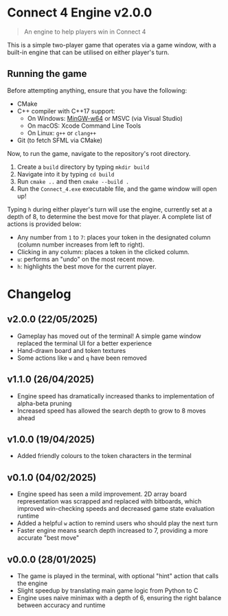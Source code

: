 # Connect 4 Engine v2.0.0
> An engine to help players win in Connect 4

This is a simple two-player game that operates via a game window, with a built-in engine that can be utilised on either player's turn.

## Running the game
Before attempting anything, ensure that you have the following:
- CMake
- C++ compiler with C++17 support:
  - On Windows: [MinGW-w64](https://www.mingw-w64.org/) or MSVC (via Visual Studio)
  - On macOS: Xcode Command Line Tools
  - On Linux: `g++` or `clang++`
- Git (to fetch SFML via CMake)

Now, to run the game, navigate to the repository's root directory.
1. Create a `build` directory by typing `mkdir build`
2. Navigate into it  by typing `cd build`
3. Run `cmake ..` and then `cmake --build .`
4. Run the `Connect_4.exe` executable file, and the game window will open up!

Typing `h` during either player's turn will use the engine, currently set at a depth of 8, to determine the best move for that player. A complete list of actions is provided below:
- Any number from `1` to `7`: places your token in the designated column (column number increases from left to right).
- Clicking in any column: places a token in the clicked column.
- `u`: performs an "undo" on the most recent move.
- `h`: highlights the best move for the current player.

# Changelog
## v2.0.0 (22/05/2025)
- Gameplay has moved out of the terminal! A simple game window replaced the terminal UI for a better experience
- Hand-drawn board and token textures
- Some actions like `w` and `q` have been removed

## v1.1.0 (26/04/2025)
- Engine speed has dramatically increased thanks to implementation of alpha-beta pruning
- Increased speed has allowed the search depth to grow to 8 moves ahead

## v1.0.0 (19/04/2025)
- Added friendly colours to the token characters in the terminal

## v0.1.0 (04/02/2025)
- Engine speed has seen a mild improvement. 2D array board representation was scrapped and replaced with bitboards, which improved win-checking speeds and decreased game state evaluation runtime
- Added a helpful `w` action to remind users who should play the next turn
- Faster engine means search depth increased to 7, providing a more accurate "best move"

## v0.0.0 (28/01/2025)
- The game is played in the terminal, with optional "hint" action that calls the engine
- Slight speedup by translating main game logic from Python to C
- Engine uses naive minimax with a depth of 6, ensuring the right balance between accuracy and runtime
